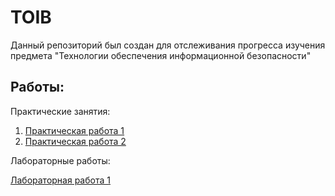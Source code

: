 <h1>TOIB</h1>

Данный репозиторий был создан для отслеживания прогресса изучения предмета "Технологии обеспечения информационной безопасности"

## Работы:

Практические занятия:

1. [Практическая работа 1](https://github.com/sapperka/TOIB/blob/main/PZ1.md)
2. [Практическая работа 2](https://github.com/sapperka/TOIB/blob/main/PZ2.md)

Лабораторные работы:

[Лабораторная работа 1]()


